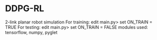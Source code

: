 # DDPG-RL
2-link planar robot simulation
For training:
edit main.py> set ON_TRAIN = TRUE
For testing:
edit main.py> set ON_TRAIN = FALSE
modules used: tensorflow, numpy, pyglet
